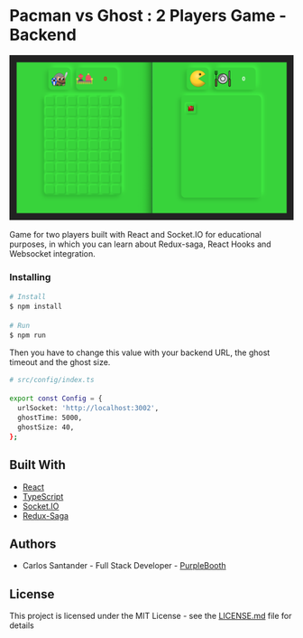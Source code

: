 # Pacman vs Ghost : 2 Players Game - Backend

![Pacman VS Ghost](/pacmanvsghost.png)

Game for two players built with React and Socket.IO for educational purposes, in which you can learn about Redux-saga, React Hooks and Websocket integration.

### Installing

```bash
# Install
$ npm install

# Run
$ npm run
```

Then you have to change this value with your backend URL, the ghost timeout and the ghost size.

```bash
# src/config/index.ts

export const Config = {
  urlSocket: 'http://localhost:3002',
  ghostTime: 5000,
  ghostSize: 40,
};
```

## Built With

- [React](https://es.reactjs.org/)
- [TypeScript](https://www.typescriptlang.org/)
- [Socket.IO](https://socket.io/)
- [Redux-Saga](https://redux-saga.js.org/)

## Authors

- Carlos Santander - Full Stack Developer - [PurpleBooth](https://github.com/csantanderv)

## License

This project is licensed under the MIT License - see the [LICENSE.md](LICENSE.md) file for details
